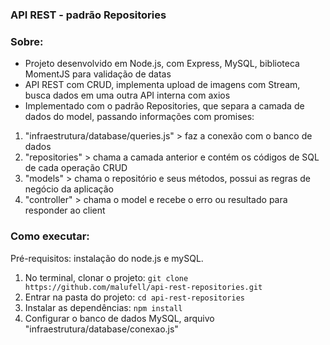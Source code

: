 ### API REST - padrão Repositories

### Sobre:

- Projeto desenvolvido em Node.js, com Express, MySQL, biblioteca MomentJS para validação de datas
- API REST com CRUD, implementa upload de imagens com Stream, busca dados em uma outra API interna com axios
- Implementado com o padrão Repositories, que separa a camada de dados do model, passando informações com promises:

1. "infraestrutura/database/queries.js" > faz a conexão com o banco de dados
2. "repositories" > chama a camada anterior e contém os códigos de SQL de cada operação CRUD
3. "models" >  chama o repositório e seus métodos, possui as regras de negócio da aplicação
4. "controller" > chama o model e recebe o erro ou resultado para responder ao client

### Como executar:

Pré-requisitos: instalação do node.js e mySQL.

1. No terminal, clonar o projeto: `git clone https://github.com/malufell/api-rest-repositories.git`
2. Entrar na pasta do projeto: `cd api-rest-repositories`
3. Instalar as dependências: `npm install`
4. Configurar o banco de dados MySQL, arquivo "infraestrutura/database/conexao.js"



